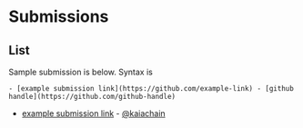# Submissions

## List
Sample submission is below. Syntax is 
```
- [example submission link](https://github.com/example-link) - [github handle](https://github.com/github-handle)
```
- [example submission link](https://github.com/kaiachain.kaia-dapp-mono) - [@kaiachain](https://github.com/kaiachain)